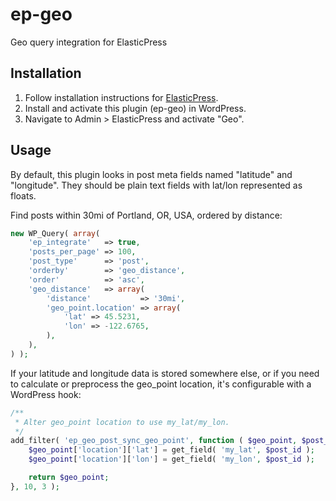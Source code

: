 # ep-geo
Geo query integration for ElasticPress

## Installation

1. Follow installation instructions for [ElasticPress](https://github.com/10up/ElasticPress#installation).
2. Install and activate this plugin (ep-geo) in WordPress.
3. Navigate to Admin > ElasticPress and activate "Geo".

## Usage

By default, this plugin looks in post meta fields named "latitude" and "longitude". They should be plain text fields with lat/lon represented as floats.

Find posts within 30mi of Portland, OR, USA, ordered by distance:

```php
new WP_Query( array(
    'ep_integrate'   => true,
    'posts_per_page' => 100,
    'post_type'      => 'post',
    'orderby'        => 'geo_distance',
    'order'          => 'asc',
    'geo_distance'   => array(
        'distance'           => '30mi',
        'geo_point.location' => array(
            'lat' => 45.5231,
            'lon' => -122.6765,
        ),
    ),
) );
```

If your latitude and longitude data is stored somewhere else, or if you need to calculate or preprocess the geo_point location, it's configurable with a WordPress hook:

```php
/**
 * Alter geo_point location to use my_lat/my_lon.
 */
add_filter( 'ep_geo_post_sync_geo_point', function ( $geo_point, $post_args, $post_id ) {
	$geo_point['location']['lat'] = get_field( 'my_lat', $post_id );
	$geo_point['location']['lon'] = get_field( 'my_lon', $post_id );

	return $geo_point;
}, 10, 3 );

```
